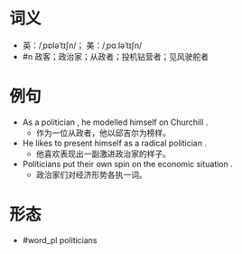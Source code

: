 # 词义
- 英：/ˌpɒləˈtɪʃn/； 美：/ˌpɑːləˈtɪʃn/
- #n 政客；政治家；从政者；投机钻营者；见风驶舵者
# 例句
- As a politician , he modelled himself on Churchill .
	- 作为一位从政者，他以邱吉尔为榜样。
- He likes to present himself as a radical politician .
	- 他喜欢表现出一副激进政治家的样子。
- Politicians put their own spin on the economic situation .
	- 政治家们对经济形势各执一词。
# 形态
- #word_pl politicians
